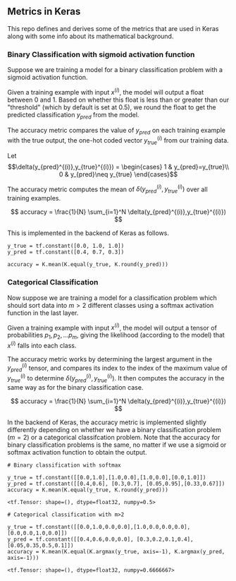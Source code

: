## Metrics in Keras

This repo defines and derives some of the metrics that are used in Keras along with some info about its mathematical background.


### Binary Classification with sigmoid activation function

Suppose we are training a model for a binary classification problem with a sigmoid activation function.

Given a training example with input $x^{(i)}$, the model will output a float between 0 and 1. Based on whether this float is less than or greater than our "threshold" (which by default is set at 0.5), we round the float to get the predicted classification $y_{pred}$ from the model.

The accuracy metric compares the value of $y_{pred}$ on each training example with the true output, the one-hot coded vector $y_{true}^{(i)}$ from our training data.

Let $$\delta(y_{pred}^{(i)},y_{true}^{(i)}) = \begin{cases} 1 & y_{pred}=y_{true}\\
0 & y_{pred}\neq y_{true} \end{cases}$$

The accuracy metric  computes the mean of $\delta(y_{pred}^{(i)},y_{true}^{(i)})$ over all training examples.

$$ accuracy = \frac{1}{N} \sum_{i=1}^N \delta(y_{pred}^{(i)},y_{true}^{(i)}) $$

This is implemented in the backend of Keras as follows.

```
y_true = tf.constant([0.0, 1.0, 1.0])
y_pred = tf.constant([0.4, 0.7, 0.3])

accuracy = K.mean(K.equal(y_true, K.round(y_pred)))
```


### Categorical Classification

Now suppose we are training a model for a classification problem which should sort data into $m>2$ different classes using a softmax activation function in the last layer.

Given a training example with input $x^{(i)}$, the model will output a tensor of probabilities $p_1, p_2, \dots p_m$, giving the likelihood (according to the model) that $x^{(i)}$ falls into each class.

The accuracy metric works by determining the largest argument in the $y_{pred}^{(i)}$ tensor, and compares its index to the index of the maximum value of $y_{true}^{(i)}$ to determine $\delta(y_{pred}^{(i)},y_{true}^{(i)})$. It then computes the accuracy in the same way as for the binary classification case.

$$ accuracy = \frac{1}{N} \sum_{i=1}^N \delta(y_{pred}^{(i)},y_{true}^{(i)}) $$

In the backend of Keras, the accuracy metric is implemented slightly differently depending on whether we have a binary classification problem ($m=2$) or a categorical classifcation problem. Note that the accuracy for binary classification problems is the same, no matter if we use a sigmoid or softmax activation function to obtain the output.

```
# Binary classification with softmax

y_true = tf.constant([[0.0,1.0],[1.0,0.0],[1.0,0.0],[0.0,1.0]])
y_pred = tf.constant([[0.4,0.6], [0.3,0.7], [0.05,0.95],[0.33,0.67]])
accuracy = K.mean(K.equal(y_true, K.round(y_pred)))
```

`<tf.Tensor: shape=(), dtype=float32, numpy=0.5>`

```
# Categorical classification with m>2

y_true = tf.constant([[0.0,1.0,0.0,0.0],[1.0,0.0,0.0,0.0],[0.0,0.0,1.0,0.0]])
y_pred = tf.constant([[0.4,0.6,0.0,0.0], [0.3,0.2,0.1,0.4], [0.05,0.35,0.5,0.1]])
accuracy = K.mean(K.equal(K.argmax(y_true, axis=-1), K.argmax(y_pred, axis=-1)))
```

`<tf.Tensor: shape=(), dtype=float32, numpy=0.6666667>`
